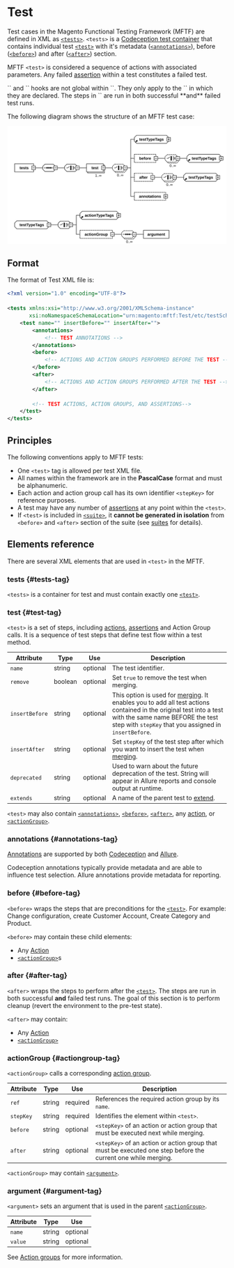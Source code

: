 # Test

Test cases in the Magento Functional Testing Framework (MFTF) are defined in XML as [`<tests>`].
`<tests>` is a [Codeception test container][Codeception] that contains individual test [`<test>`] with it's metadata ([`<annotations>`]), before ([`<before>`]) and after ([`<after>`]) section.

MFTF `<test>` is considered a sequence of actions with associated parameters.
Any failed [assertion] within a test constitutes a failed test.

<div class="bs-callout bs-callout-info" markdown="1">
 `<before>` and `<after>` hooks are not global within `<tests>`.
They only apply to the `<test>` in which they are declared.
The steps in `<after>` are run in both successful **and** failed test runs.
</div>

The following diagram shows the structure of an MFTF test case:

![Structure of MFTF test case](img/test-dia.svg)

## Format

The format of Test XML file is:

```xml
<?xml version="1.0" encoding="UTF-8"?>

<tests xmlns:xsi="http://www.w3.org/2001/XMLSchema-instance"
       xsi:noNamespaceSchemaLocation="urn:magento:mftf:Test/etc/testSchema.xsd">
    <test name="" insertBefore="" insertAfter="">
        <annotations>
            <!-- TEST ANNOTATIONS -->
        </annotations>
        <before>
            <!-- ACTIONS AND ACTION GROUPS PERFORMED BEFORE THE TEST -->
        </before>
        <after>
            <!-- ACTIONS AND ACTION GROUPS PERFORMED AFTER THE TEST -->
        </after>

        <!-- TEST ACTIONS, ACTION GROUPS, AND ASSERTIONS-->
    </test>
</tests>
```

## Principles

The following conventions apply to MFTF tests:

*  One `<test>` tag is allowed per test XML file.
*  All names within the framework are in the **PascalCase** format and must be alphanumeric.
*  Each action and action group call has its own identifier `<stepKey>` for reference purposes.
*  A test may have any number of [assertions][assertion] at any point within the `<test>`.
*  If `<test>` is included in [`<suite>`][suites], it **cannot be generated in isolation** from `<before>` and `<after>` section of the suite (see [suites] for details).

## Elements reference

There are several XML elements that are used in `<test>` in the MFTF.

### tests {#tests-tag}

`<tests>` is a container for test and must contain exactly one [`<test>`].

### test {#test-tag}

`<test>` is a set of steps, including [actions], [assertions][assertion] and Action Group calls. It is a sequence of test steps that define test flow within a test method.

Attribute|Type|Use|Description
---|---|---|---
`name`|string|optional|The test identifier.
`remove`|boolean|optional|Set `true` to remove the test when merging.
`insertBefore`|string|optional| This option is used for [merging]. It enables you to add all test actions contained in the original test into a test with the same name BEFORE the test step with `stepKey` that you assigned in `insertBefore`.
`insertAfter`|string|optional| Set `stepKey` of the test step after which you want to insert the test when [merging].
`deprecated`|string|optional|Used to warn about the future deprecation of the test. String will appear in Allure reports and console output at runtime.
`extends`|string|optional|A name of the parent test to [extend].

`<test>` may also contain [`<annotations>`], [`<before>`], [`<after>`], any [action][actions], or [`<actionGroup>`].

### annotations {#annotations-tag}

[Annotations] are supported by both [Codeception] and [Allure].

Codeception annotations typically provide metadata and are able to influence test selection.
Allure annotations provide metadata for reporting.

### before {#before-tag}

`<before>` wraps the steps that are preconditions for the [`<test>`]. For example: Change configuration, create Customer Account, Create Category and Product.

`<before>` may contain these child elements:

*  Any [Action][actions]
*  [`<actionGroup>`]s

### after {#after-tag}

`<after>` wraps the steps to perform after the [`<test>`]. The steps are run in both successful **and** failed test runs. The goal of this section is to  perform cleanup (revert the environment to the pre-test state).

`<after>` may contain:

*  Any [Action][actions]
*  [`<actionGroup>`]

### actionGroup {#actiongroup-tag}

`<actionGroup>` calls a corresponding [action group].

Attribute|Type|Use|Description
---|---|---|---
`ref`|string|required|References the required action group by its `name`.
`stepKey`|string|required| Identifies the element within `<test>`.
`before`|string|optional| `<stepKey>` of an action or action group that must be executed next while merging.
`after`|string|optional| `<stepKey>` of an action or action group that must be executed one step before the current one while merging.

`<actionGroup>` may contain [`<argument>`].

### argument {#argument-tag}

`<argument>` sets an argument that is used in the parent [`<actionGroup>`].

Attribute|Type|Use
---|---|---
`name`|string|optional| Name of the argument.
`value`|string|optional| Value of the argument.

See [Action groups][action group] for more information.

<!-- Link definitions -->

[`<actionGroup>`]: #actiongroup-tag
[`<after>`]: #after-tag
[`<annotations>`]: #annotations-tag
[`<argument>`]: #argument-tag
[`<before>`]: #before-tag
[`<test>`]: #test-tag
[`<tests>`]: #tests-tag
[action group]: ./test/action-groups.md
[actions]: ./test/actions.md
[Allure]: https://github.com/allure-framework/
[Annotations]: ./test/annotations.md
[assertion]: ./test/assertions.md
[Codeception]: https://codeception.com/docs/07-AdvancedUsage
[extend]: extending.md
[merging]: ./merging.md#insert-after
[suites]: ./suite.md

